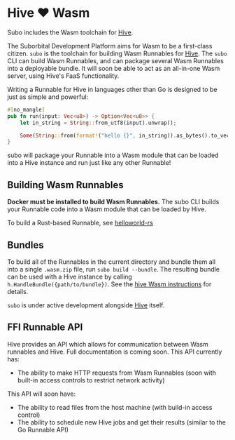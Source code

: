 # Hive ❤️ Wasm

Subo includes the Wasm toolchain for [Hive](https://github.com/suborbital/hive).

The Suborbital Development Platform aims for Wasm to be a first-class citizen. `subo` is the toolchain for building Wasm Runnables for [Hive](https://github.com/suborbital/hive). The `subo` CLI can build Wasm Runnables, and can package several Wasm Runnables into a deployable bundle. It will soon be able to act as an all-in-one Wasm server, using Hive's FaaS functionality.

Writing a Runnable for Hive in languages other than Go is designed to be just as simple and powerful:
```rust
#[no_mangle]
pub fn run(input: Vec<u8>) -> Option<Vec<u8>> {
    let in_string = String::from_utf8(input).unwrap();

    Some(String::from(format!("hello {}", in_string)).as_bytes().to_vec())
}
```
subo will package your Runnable into a Wasm module that can be loaded into a Hive instance and run just like any other Runnable!

## Building Wasm Runnables
**Docker must be installed to build Wasm Runnables.**
The subo CLI builds your Runnable code into a Wasm module that can be loaded by Hive.

To build a Rust-based Runnable, see [helloworld-rs](./examples/helloworld-rs/README.md)

## Bundles
To build all of the Runnables in the current directory and bundle them all into a single `.wasm.zip` file, run `subo build --bundle`. The resulting bundle can be used with a Hive instance by calling `h.HandleBundle({path/to/bundle})`. See the [hive Wasm instructions](https://github.com/suborbital/hive/blob/master/Wasm.md) for details.

`subo` is under active development alongside [Hive](https://github.com/suborbital/hive) itself.

## FFI Runnable API
Hive provides an API which allows for communication between Wasm runnables and Hive. Full documentation is coming soon. This API currently has:
- The ability to make HTTP requests from Wasm Runnables (soon with built-in access controls to restrict network activity)

This API will soon have:
- The ability to read files from the host machine (with build-in access control)
- The ability to schedule new Hive jobs and get their results (similar to the Go Runnable API)
